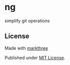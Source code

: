 # ng

simplify git operations


## License

Made with [markthree](https://github.com/markthree)

Published under [MIT License](./LICENSE).
